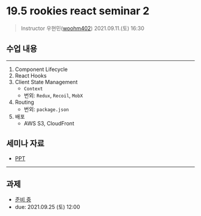 19.5 rookies react seminar 2
================================

> Instructor 우현민([woohm402](https://github.com/woohm402))
> 2021.09.11.(토) 16:30

## 수업 내용

------------------
1. Component Lifecycle
2. React Hooks
3. Client State Management
    - `Context`
    - 번외: `Redux`, `Recoil`, `MobX`
4. Routing
   - 번외: `package.json`
5. 배포
   - AWS S3, CloudFront

## 세미나 자료
- [PPT](https://docs.google.com/presentation/d/1wHZXpqmzdFcldLRbeL0x-EZYCCXF5b07Ud07OXvS_sM/edit?usp=sharing)

------------------

## 과제
- [준비 중](assignment.md)
- due: 2021.09.25 (토) 12:00
